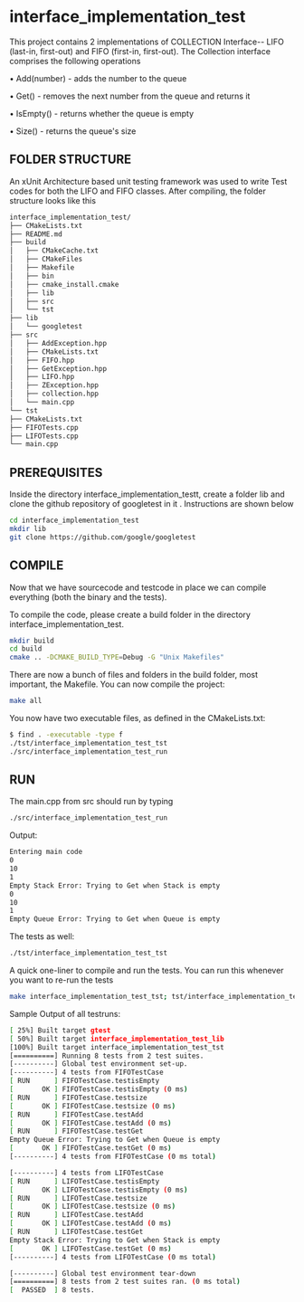 # interface_implementation_test

This project contains 2 implementations of COLLECTION Interface-- LIFO (last-in, first-out) and FIFO (first-in, first-out). The Collection interface comprises the following operations

• Add(number) - adds the number to the queue

• Get() - removes the next number from the queue and returns it

• IsEmpty() - returns whether the queue is empty

• Size() - returns the queue's size


## FOLDER STRUCTURE

An xUnit Architecture based unit testing framework was used to write Test codes for both the LIFO and FIFO classes. After compiling, the folder structure looks like this

```bash
interface_implementation_test/
├── CMakeLists.txt
├── README.md
├── build
│   ├── CMakeCache.txt
│   ├── CMakeFiles
│   ├── Makefile
│   ├── bin
│   ├── cmake_install.cmake
│   ├── lib
│   ├── src
│   └── tst
├── lib
│   └── googletest
├── src
│   ├── AddException.hpp
│   ├── CMakeLists.txt
│   ├── FIFO.hpp
│   ├── GetException.hpp
│   ├── LIFO.hpp
│   ├── ZException.hpp
│   ├── collection.hpp
│   └── main.cpp
└── tst
├── CMakeLists.txt
├── FIFOTests.cpp
├── LIFOTests.cpp
└── main.cpp
```
## PREREQUISITES

Inside the directory interface_implementation_testt, create a folder lib and clone the github repository of googletest in it . Instructions are shown below

```bash
cd interface_implementation_test
mkdir lib
git clone https://github.com/google/googletest
```

## COMPILE

Now that we have sourcecode and testcode in place we can compile everything (both the binary and the tests).

To compile the code, please create a build folder in the directory interface_implementation_test.

```bash
mkdir build
cd build
cmake .. -DCMAKE_BUILD_TYPE=Debug -G "Unix Makefiles"
```
There are now a bunch of files and folders in the build folder, most important, the Makefile. You can now compile the project:

```bash
make all
```
You now have two executable files, as defined in the CMakeLists.txt:

```bash
$ find . -executable -type f
./tst/interface_implementation_test_tst
./src/interface_implementation_test_run
```

## RUN

The main.cpp from src should run by typing

```bash
./src/interface_implementation_test_run
```
Output:
```bash
Entering main code
0
10
1
Empty Stack Error: Trying to Get when Stack is empty
0
10
1
Empty Queue Error: Trying to Get when Queue is empty
```


The tests as well:
```bash
./tst/interface_implementation_test_tst
```

A quick one-liner to compile and run the tests. You can run this whenever you want to re-run the tests
```bash
make interface_implementation_test_tst; tst/interface_implementation_test_tst
```
Sample Output of all testruns:
```bash
[ 25%] Built target gtest
[ 50%] Built target interface_implementation_test_lib
[100%] Built target interface_implementation_test_tst
[==========] Running 8 tests from 2 test suites.
[----------] Global test environment set-up.
[----------] 4 tests from FIFOTestCase
[ RUN      ] FIFOTestCase.testisEmpty
[       OK ] FIFOTestCase.testisEmpty (0 ms)
[ RUN      ] FIFOTestCase.testsize
[       OK ] FIFOTestCase.testsize (0 ms)
[ RUN      ] FIFOTestCase.testAdd
[       OK ] FIFOTestCase.testAdd (0 ms)
[ RUN      ] FIFOTestCase.testGet
Empty Queue Error: Trying to Get when Queue is empty
[       OK ] FIFOTestCase.testGet (0 ms)
[----------] 4 tests from FIFOTestCase (0 ms total)

[----------] 4 tests from LIFOTestCase
[ RUN      ] LIFOTestCase.testisEmpty
[       OK ] LIFOTestCase.testisEmpty (0 ms)
[ RUN      ] LIFOTestCase.testsize
[       OK ] LIFOTestCase.testsize (0 ms)
[ RUN      ] LIFOTestCase.testAdd
[       OK ] LIFOTestCase.testAdd (0 ms)
[ RUN      ] LIFOTestCase.testGet
Empty Stack Error: Trying to Get when Stack is empty
[       OK ] LIFOTestCase.testGet (0 ms)
[----------] 4 tests from LIFOTestCase (0 ms total)

[----------] Global test environment tear-down
[==========] 8 tests from 2 test suites ran. (0 ms total)
[  PASSED  ] 8 tests.


```
